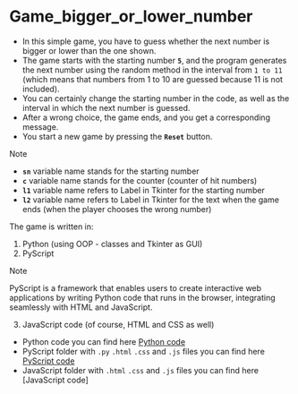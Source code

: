 # Game_bigger_or_lower_number

- In this simple game, you have to guess whether the next number is bigger or lower than the one shown.
- The game starts with the starting number **`5`**, and the program generates the next number using the random method in the interval from `1 to 11` (which means that numbers from 1 to 10 are guessed because 11 is not included).
- You can certainly change the starting number in the code, as well as the interval in which the next number is guessed.
- After a wrong choice, the game ends, and you get a corresponding message.
- You start a new game by pressing the **`Reset`** button.

> [!NOTE]
> - **`sn`** variable name stands for the starting number
> - **`c`** variable name stands for the counter (counter of hit numbers)
> - **`l1`** variable name refers to Label in Tkinter for the starting number
> - **`l2`** variable name refers to Label in Tkinter for the text when the game ends (when the player chooses the wrong number)

The game is written in:
1. Python (using OOP - classes and Tkinter as GUI)
2. PyScript
> [!NOTE]
> PyScript is a framework that enables users to create interactive web applications by writing Python code that runs in the browser, integrating seamlessly with HTML and JavaScript.
3. JavaScript code (of course, HTML and CSS as well)

- Python code you can find here [Python code](The_game_bigger_or_lower_number.py)
- PyScript folder with `.py` `.html` `.css` and `.js` files you can find here [PyScript code](PyScript_lower_or_bigger_number_one_page)
- JavaScript folder with `.html` `.css` and `.js` files you can find here [JavaScript code]
